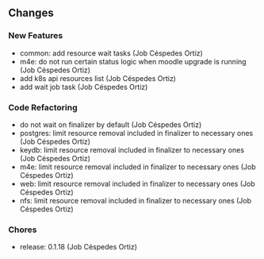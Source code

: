 ## Changes

### New Features

* common: add resource wait tasks (Job Céspedes Ortiz)
* m4e: do not run certain status logic when moodle upgrade is running (Job Céspedes Ortiz)
* add k8s api resources list (Job Céspedes Ortiz)
* add wait job task (Job Céspedes Ortiz)

### Code Refactoring

* do not wait on finalizer by default (Job Céspedes Ortiz)
* postgres: limit resource removal included in finalizer to necessary ones (Job Céspedes Ortiz)
* keydb: limit resource removal included in finalizer to necessary ones (Job Céspedes Ortiz)
* m4e: limit resource removal included in finalizer to necessary ones (Job Céspedes Ortiz)
* web: limit resource removal included in finalizer to necessary ones (Job Céspedes Ortiz)
* nfs: limit resource removal included in finalizer to necessary ones (Job Céspedes Ortiz)

### Chores

* release: 0.1.18 (Job Céspedes Ortiz)
